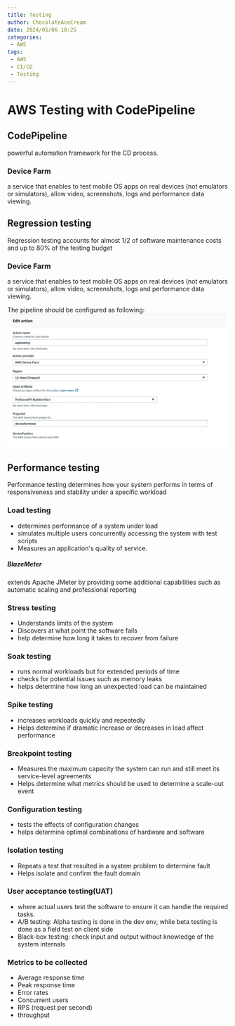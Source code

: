 ```yaml
---
title: Testing
author: ChocolateAceCream
date: 2024/05/06 10:25
categories:
 - AWS
tags:
 - AWS
 - CI/CD
 - Testing
---
```


# AWS Testing with CodePipeline<Badge text="Testing" type="warning" />

## CodePipeline
powerful automation framework for the CD process.

### Device Farm
a service that enables to test mobile OS apps on real devices (not emulators or simulators), allow video, screenshots, logs and performance data viewing.
## Regression testing
Regression testing accounts for almost 1/2 of software maintenance costs and up to 80% of the testing budget

### Device Farm
a service that enables to test mobile OS apps on real devices (not emulators or simulators), allow video, screenshots, logs and performance data viewing.

The pipeline should be configured as following:
![regression_testing.png](../../../public/img/2024/05/06/regression_testing.png)

## Performance testing
Performance testing determines how your system performs in terms of responsiveness and stability under a specific workload
### Load testing
- determines performance of a system under load
- simulates multiple users concurrently accessing the system with test scripts
- Measures an application's quality of service.
##### BlazeMeter
extends Apache JMeter by providing some additional capabilities such as automatic scaling and professional reporting
### Stress testing
- Understands limits of the system
- Discovers at what point the software fails
- help determine how long it takes to recover from failure
### Soak testing
- runs normal workloads but for extended periods of time
- checks for potential issues such as memory leaks
- helps determine how long an unexpected load can be maintained
### Spike testing
- increases workloads quickly and repeatedly
- Helps determine if dramatic increase or decreases in load affect performance
### Breakpoint testing
- Measures the maximum capacity the system can run and still meet its service-level agreements
- Helps determine what metrics should be used to determine a scale-out event
### Configuration testing
- tests the effects of configuration changes
- helps determine optimal combinations of hardware and software
### Isolation testing
- Repeats a test that resulted in a system problem to determine fault
- Helps isolate and confirm the fault domain
### User acceptance testing(UAT)
- where actual users test the software to ensure it can handle the required tasks.
- A/B testing: Alpha testing is done in the dev env, while beta testing is done as a field test on client side
- Black-box testing: check input and output without knowledge of the system internals
### Metrics to be collected
- Average response time
- Peak response time
- Error rates
- Concurrent users
- RPS (request per second)
- throughput